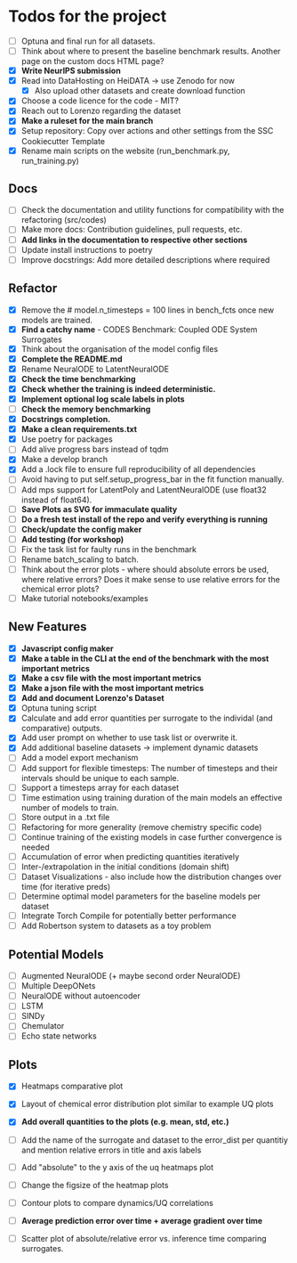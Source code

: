 # Todos for the project

- [ ] Optuna and final run for all datasets.
- [ ] Think about where to present the baseline benchmark results. Another page on the custom docs HTML page?
- [x] **Write NeurIPS submission**
- [x] Read into DataHosting on HeiDATA -> use Zenodo for now
    - [x] Also upload other datasets and create download function
- [x] Choose a code licence for the code - MIT?
- [x] Reach out to Lorenzo regarding the dataset
- [x] **Make a ruleset for the main branch**
- [x] Setup repository: Copy over actions and other settings from the SSC Cookiecutter Template
- [x] Rename main scripts on the website (run_benchmark.py, run_training.py)

## Docs

- [ ] Check the documentation and utility functions for compatibility with the refactoring (src/codes)
- [ ] Make more docs: Contribution guidelines, pull requests, etc.
- [ ] **Add links in the documentation to respective other sections**
- [ ] Update install instructions to poetry
- [ ] Improve docstrings: Add more detailed descriptions where required

## Refactor
- [x] Remove the # model.n_timesteps = 100 lines in bench_fcts once new models are trained.
- [x] **Find a catchy name** - CODES Benchmark: Coupled ODE System Surrogates
- [x] Think about the organisation of the model config files
- [x] **Complete the README.md**
- [x] Rename NeuralODE to LatentNeuralODE
- [x] **Check the time benchmarking**
- [x] **Check whether the training is indeed deterministic.**
- [x] **Implement optional log scale labels in plots**
- [ ] **Check the memory benchmarking**
- [x] **Docstrings completion.**
- [x] **Make a clean requirements.txt**
- [x] Use poetry for packages
- [ ] Add alive progress bars instead of tqdm
- [x] Make a develop branch
- [x] Add a .lock file to ensure full reproducibility of all dependencies
- [ ] Avoid having to put self.setup_progress_bar in the fit function manually.
- [ ] Add mps support for LatentPoly and LatentNeuralODE (use float32 instead of float64).
- [ ] **Save Plots as SVG for immaculate quality**
- [ ] **Do a fresh test install of the repo and verify everything is running**
- [ ] **Check/update the config maker**
- [ ] **Add testing (for workshop)**
- [ ] Fix the task list for faulty runs in the benchmark
- [ ] Rename batch_scaling to batch.
- [ ] Think about the error plots - where should absolute errors be used, where relative errors? Does it make sense to use relative errors for the chemical error plots?
- [ ] Make tutorial notebooks/examples

## New Features
- [x] **Javascript config maker**
- [x] **Make a table in the CLI at the end of the benchmark with the most important metrics**
- [x] **Make a csv file with the most important metrics**
- [x] **Make a json file with the most important metrics**
- [x] **Add and document Lorenzo's Dataset**
- [x] Optuna tuning script
- [x] Calculate and add error quantities per surrogate to the individal (and comparative) outputs.
- [x] Add user prompt on whether to use task list or overwrite it.
- [x] Add additional baseline datasets -> implement dynamic datasets
- [ ] Add a model export mechanism
- [ ] Add support for flexible timesteps: The number of timesteps and their intervals should be unique to each sample.
- [ ] Support a timesteps array for each dataset
- [ ] Time estimation using training duration of the main models an effective number of models to train.
- [ ] Store output in a .txt file
- [ ] Refactoring for more generality (remove chemistry specific code)
- [ ] Continue training of the existing models in case further convergence is needed
- [ ] Accumulation of error when predicting quantities iteratively
- [ ] Inter-/extrapolation in the initial conditions (domain shift)
- [ ] Dataset Visualizations - also include how the distribution changes over time (for iterative preds)
- [ ] Determine optimal model parameters for the baseline models per dataset
- [ ] Integrate Torch Compile for potentially better performance
- [ ] Add Robertson system to datasets as a toy problem

## Potential Models
- [ ] Augmented NeuralODE (+ maybe second order NeuralODE)
- [ ] Multiple DeepONets
- [ ] NeuralODE without autoencoder
- [ ] LSTM
- [ ] SINDy 
- [ ] Chemulator
- [ ] Echo state networks

## Plots
- [x] Heatmaps comparative plot
- [x] Layout of chemical error distribution plot similar to example UQ plots
- [x] **Add overall quantities to the plots (e.g. mean, std, etc.)**
- [ ] Add the name of the surrogate and dataset to the error_dist per quantitiy and mention relative errors in title and axis labels
- [ ] Add "absolute" to the y axis of the uq heatmaps plot
- [ ] Change the figsize of the heatmap plots
- [ ] Contour plots to compare dynamics/UQ correlations
- [ ] **Average prediction error over time + average gradient over time**
- [ ] Scatter plot of absolute/relative error vs. inference time comparing surrogates.


